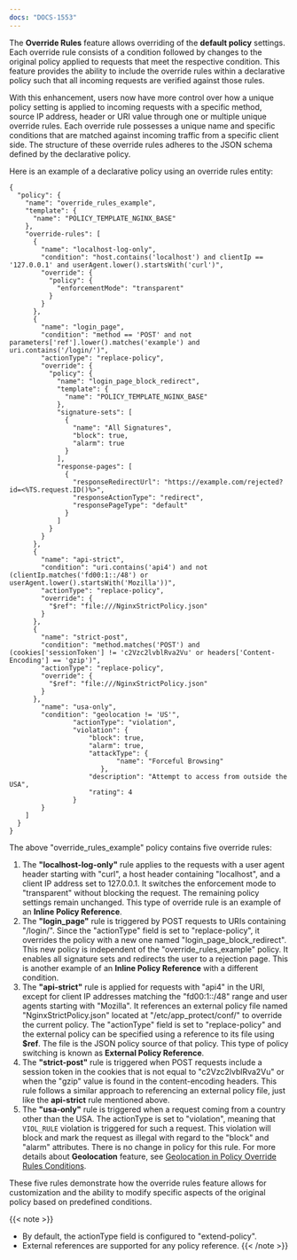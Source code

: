 ```yaml
---
docs: "DOCS-1553"
---
```


The **Override Rules** feature allows overriding of the **default policy** settings. Each override rule consists of a condition followed by changes to the original policy applied to requests that meet the respective condition. This feature provides the ability to include the override rules within a declarative policy such that all incoming requests are verified against those rules.

With this enhancement, users now have more control over how a unique policy setting is applied to incoming requests with a specific method, source IP address, header or URI value through one or multiple unique override rules. Each override rule possesses a unique name and specific conditions that are matched against incoming traffic from a specific client side. The structure of these override rules adheres to the JSON schema defined by the declarative policy.

Here is an example of a declarative policy using an override rules entity:

```shell
{
  "policy": {
    "name": "override_rules_example",
    "template": {
      "name": "POLICY_TEMPLATE_NGINX_BASE"
    },
    "override-rules": [
      {
        "name": "localhost-log-only",
        "condition": "host.contains('localhost') and clientIp == '127.0.0.1' and userAgent.lower().startsWith('curl')",
        "override": {
          "policy": {
            "enforcementMode": "transparent"
          }
        }
      },
      {
        "name": "login_page",
        "condition": "method == 'POST' and not parameters['ref'].lower().matches('example') and uri.contains('/login/')",
        "actionType": "replace-policy",
        "override": {
          "policy": {
            "name": "login_page_block_redirect",
            "template": {
              "name": "POLICY_TEMPLATE_NGINX_BASE"
            },
            "signature-sets": [
              {
                "name": "All Signatures",
                "block": true,
                "alarm": true
              }
            ],
            "response-pages": [
              {
                "responseRedirectUrl": "https://example.com/rejected?id=<%TS.request.ID()%>",
                "responseActionType": "redirect",
                "responsePageType": "default"
              }
            ]
          }
        }
      },
      {
        "name": "api-strict",
        "condition": "uri.contains('api4') and not (clientIp.matches('fd00:1::/48') or userAgent.lower().startsWith('Mozilla'))",
        "actionType": "replace-policy",
        "override": {
          "$ref": "file:///NginxStrictPolicy.json"
        }
      },
      {
        "name": "strict-post",
        "condition": "method.matches('POST') and (cookies['sessionToken'] != 'c2Vzc2lvblRva2Vu' or headers['Content-Encoding'] == 'gzip')",
        "actionType": "replace-policy",
        "override": {
          "$ref": "file:///NginxStrictPolicy.json"
        }
      },
        "name": "usa-only",
        "condition": "geolocation != 'US'",
                "actionType": "violation",
                "violation": {
                    "block": true,
                    "alarm": true,
                    "attackType": {
                           "name": "Forceful Browsing"
                       },
                    "description": "Attempt to access from outside the USA",
                    "rating": 4
                }
        }
    ]
  }
}
```

The above "override_rules_example" policy contains five override rules:

1. The **"localhost-log-only"** rule applies to the requests with a user agent header starting with "curl", a host header containing "localhost", and a client IP address set to 127.0.0.1. It switches the enforcement mode to "transparent" without blocking the request. The remaining policy settings remain unchanged. This type of override rule is an example of an **Inline Policy Reference**.
2. The **"login_page"** rule is triggered by POST requests to URIs containing "/login/". Since the "actionType" field is set to "replace-policy", it overrides the policy with a new one named "login_page_block_redirect". This new policy is independent of the "override_rules_example" policy. It enables all signature sets and redirects the user to a rejection page. This is another example of an **Inline Policy Reference** with a different condition.
3. The **"api-strict"** rule is applied for requests with "api4" in the URI, except for client IP addresses matching the "fd00:1::/48" range and user agents starting with "Mozilla". It references an external policy file named "NginxStrictPolicy.json" located at "/etc/app_protect/conf/" to override the current policy. The "actionType" field is set to "replace-policy" and the external policy can be specified using a reference to its file using **$ref**. The file is the JSON policy source of that policy. This type of policy switching is known as **External Policy Reference**.
4. The **"strict-post"** rule is triggered when POST requests include a session token in the cookies that is not equal to "c2Vzc2lvblRva2Vu" or when the "gzip" value is found in the content-encoding headers. This rule follows a similar approach to referencing an external policy file, just like the **api-strict** rule mentioned above.
5. The **"usa-only"** rule is triggered when a request coming from a country other than the USA. The actionType is set to "violation", meaning that `VIOL_RULE` violation is triggered for such a request. This violation will block and mark the request as illegal with regard to the "block" and "alarm" attributes. There is no change in policy for this rule. For more details about **Geolocation** feature, see [Geolocation in Policy Override Rules Conditions](#geolocation-in-policy-override-rules-conditions).

These five rules demonstrate how the override rules feature allows for customization and the ability to modify specific aspects of the original policy based on predefined conditions.


{{< note >}}
- By default, the actionType field is configured to "extend-policy".
- External references are supported for any policy reference.
{{< /note >}}